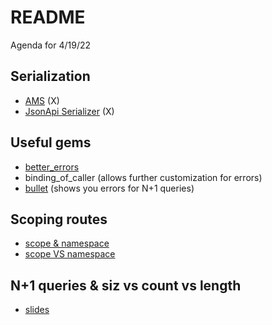 # README

Agenda for 4/19/22

## Serialization

- [AMS](https://github.com/rails-api/active_model_serializers/tree/0-10-stable) (X)
- [JsonApi Serializer](https://github.com/jsonapi-serializer/jsonapi-serializer) (X)

## Useful gems

- [better_errors](https://github.com/BetterErrors/better_errors)
- binding_of_caller (allows further customization for errors)
- [bullet](https://github.com/flyerhzm/bullet) (shows you errors for N+1 queries)

## Scoping routes

- [scope & namespace](https://guides.rubyonrails.org/routing.html#controller-namespaces-and-routing)
- [scope VS namespace](https://skyxu.me/2021/02/11/rails-nested-routes-scope-vs-namespace/)

## N+1 queries & siz vs count vs length

- [slides](https://docs.google.com/presentation/d/1QqBknZRdiZAruEW7KD9IytUSXwPRwS6IEB3-mjdJKQI/edit?usp=sharing)

